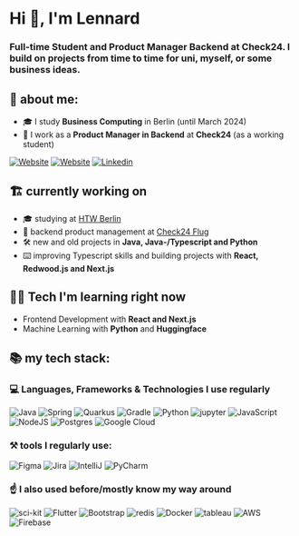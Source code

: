 # Hi 👋, I'm Lennard
### Full-time Student and Product Manager Backend at Check24. I build on projects from time to time for uni, myself, or some business ideas.

## 💫 about me:

- 🎓 I study **Business Computing** in Berlin (until March 2024)
- 🏦 I work as a **Product Manager in Backend** at **Check24** (as a working student)

[![Website](https://custom-icon-badges.demolab.com/badge/-zuendorf.me-white?style=for-the-badge&logo=web&logoColor=white)](https://www.zuendorf.me)
[![Website](https://custom-icon-badges.demolab.com/badge/-ignitr.tech-black?style=for-the-badge&logo=web&logoColor=white)](https://www.ignitr.tech)
[![Linkedin](https://img.shields.io/badge/LinkedIn-0077B5?style=for-the-badge&logo=linkedin&logoColor=white)](https://www.zuendorf.me/linkd)

## 🏗️ currently working on

- 🎓 studying at [HTW Berlin](https://www.htw-berlin.de/en/)
- 🏢 backend product management at [Check24 Flug](https://flug.check24.de/)
- 🛠️ new and old projects in **Java, Java-/Typescript and Python**
- ⌨️ improving Typescript skills and building projects with **React, Redwood.js and Next.js**

## 👨‍💻 Tech I'm learning right now

- Frontend Development with **React and Next.js**
- Machine Learning with **Python** and **Huggingface**

## 📚 my tech stack:
### 💻 Languages, Frameworks & Technologies I use regularly

![Java](https://img.shields.io/badge/Java-ED8B00?style=for-the-badge&logo=openjdk&logoColor=white) ![Spring](https://img.shields.io/badge/Spring-6DB33F?style=for-the-badge&logo=spring&logoColor=white) ![Quarkus](https://img.shields.io/badge/Quarkus-000000?style=for-the-badge&logo=quarkus) ![Gradle](https://img.shields.io/badge/Gradle-02303A.svg?style=for-the-badge&logo=Gradle&logoColor=white) ![Python](https://img.shields.io/badge/Python-FFD43B?style=for-the-badge&logo=python&logoColor=blue) ![jupyter](https://img.shields.io/badge/Jupyter-F37626.svg?&style=for-the-badge&logo=Jupyter&logoColor=white) ![JavaScript](https://img.shields.io/badge/JavaScript-323330?style=for-the-badge&logo=javascript&logoColor=F7DF1E) ![NodeJS](https://img.shields.io/badge/node.js-6DA55F?style=for-the-badge&logo=node.js&logoColor=white) ![Postgres](https://img.shields.io/badge/postgres-%23316192.svg?style=for-the-badge&logo=postgresql&logoColor=white) ![Google Cloud](https://img.shields.io/badge/Google%20Cloud-%234285F4.svg?style=for-the-badge&logo=google-cloud&logoColor=white) 

### ⚒️ tools I regularly use:
![Figma](https://img.shields.io/badge/figma-%23F24E1E.svg?style=for-the-badge&logo=figma&logoColor=white)  ![Jira](https://img.shields.io/badge/jira-%230A0FFF.svg?style=for-the-badge&logo=jira&logoColor=white)  ![IntelliJ](https://img.shields.io/badge/IntelliJ_IDEA-000000.svg?style=for-the-badge&logo=intellij-idea&logoColor=white) ![PyCharm](https://img.shields.io/badge/PyCharm-000000.svg?style=for-the-badge&logo=pycharm&logoColor=white)



### ☝️ I also used before/mostly know my way around

![sci-kit](https://img.shields.io/badge/scikit_learn-F7931E?style=flat-square&logo=scikit-learn&logoColor=white)  ![Flutter](https://img.shields.io/badge/Flutter-%2302569B.svg?style=flat-square&logo=Flutter&logoColor=white) ![Bootstrap](https://img.shields.io/badge/bootstrap-%23563D7C.svg?style=flat-square&logo=bootstrap&logoColor=white) ![redis](https://img.shields.io/badge/redis-%23DD0031.svg?&style=flat-square&logo=redis&logoColor=white) ![Docker](https://img.shields.io/badge/Docker-2CA5E0?style=flat-square&logo=docker&logoColor=white) ![tableau](https://img.shields.io/badge/Tableau-E97627?style=flat-square&logo=Tableau&logoColor=white) ![AWS](https://img.shields.io/badge/Amazon_AWS-232F3E?style=flat-square&logo=amazon-aws&logoColor=white) ![Firebase](https://img.shields.io/badge/firebase-%23039BE5.svg?style=flat-square&logo=firebase)
